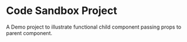 # Code Sandbox Project

A Demo project to illustrate functional child component passing props to parent component.


